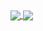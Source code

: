 <a href="https://github.com/anuraghazra/github-readme-stats">
  <img align="center" src="https://github-readme-stats.vercel.app/api?username=KasparLee&show_icons=true&theme=graywhite&hide_title=true&hide_border=true&include_all_commits=true&count_private=true&icon_color=ffcc00&locale=en" />
</a>
<a href="https://github.com/anuraghazra/github-readme-stats">
  <img align="center" src="https://github-readme-stats.vercel.app/api/top-langs/?username=KasparLee&theme=graywhite&hide_title=true&hide_border=true" />
</a>
